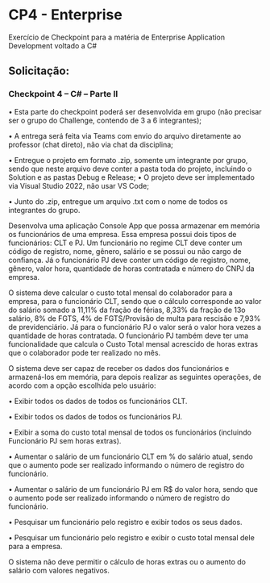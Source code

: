 # CP4 - Enterprise

Exercício de Checkpoint para a matéria de Enterprise Application Development voltado a C#

## Solicitação:

### Checkpoint 4 – C# – Parte II

  • Esta parte do checkpoint poderá ser desenvolvida em grupo (não precisar ser o grupo do
  Challenge, contendo de 3 a 6 integrantes);
  
  • A entrega será feita via Teams com envio do arquivo diretamente ao professor (chat direto),
  não via chat da disciplina;
  
  • Entregue o projeto em formato .zip, somente um integrante por grupo, sendo que neste
  arquivo deve conter a pasta toda do projeto, incluindo o Solution e as pastas Debug e Release;
  • O projeto deve ser implementado via Visual Studio 2022, não usar VS Code;
  
  • Junto do .zip, entregue um arquivo .txt com o nome de todos os integrantes do grupo.

Desenvolva uma aplicação Console App que possa armazenar em memória os
funcionários de uma empresa. Essa empresa possui dois tipos de funcionários: CLT e PJ. Um
funcionário no regime CLT deve conter um código de registro, nome, gênero, salário e se
possui ou não cargo de confiança. Já o funcionário PJ deve conter um código de registro, nome,
gênero, valor hora, quantidade de horas contratada e número do CNPJ da empresa.

O sistema deve calcular o custo total mensal do colaborador para a empresa, para
o funcionário CLT, sendo que o cálculo corresponde ao valor do salário somado a 11,11% da
fração de férias, 8,33% da fração de 13o salário, 8% de FGTS, 4% de FGTS/Provisão de multa
para rescisão e 7,93% de previdenciário. Já para o funcionário PJ o valor será o valor hora
vezes a quantidade de horas contratada. 
O funcionário PJ também deve ter uma funcionalidade
que calcula o Custo Total mensal acrescido de horas extras que o colaborador pode ter
realizado no mês.

O sistema deve ser capaz de receber os dados dos funcionários e armazená-los
em memória, para depois realizar as seguintes operações, de acordo com a opção escolhida
pelo usuário:

  • Exibir todos os dados de todos os funcionários CLT.
  
  • Exibir todos os dados de todos os funcionários PJ.
  
  • Exibir a soma do custo total mensal de todos os funcionários (incluindo Funcionário PJ
  sem horas extras).
  
  • Aumentar o salário de um funcionário CLT em % do salário atual, sendo que o aumento
  pode ser realizado informando o número de registro do funcionário.
  
  • Aumentar o salário de um funcionário PJ em R$ do valor hora, sendo que o aumento
  pode ser realizado informando o número de registro do funcionário.
  
  • Pesquisar um funcionário pelo registro e exibir todos os seus dados.
  
  • Pesquisar um funcionário pelo registro e exibir o custo total mensal dele para a empresa.

O sistema não deve permitir o cálculo de horas extras ou o aumento do salário com
valores negativos.

